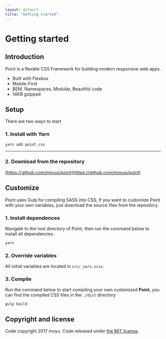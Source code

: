 ```yaml
---
layout: default
title: "Getting started"
---
```


# Getting started

## Introduction
Point is a flexible CSS Framework for building modern responsive web apps.

- Built with Flexbox
- Mobile-First
- BEM, Namespaces, Modular, Beautiful code
- 14KB gzipped

## Setup
There are two ways to start
### 1. Install with Yarn
```sh
yarn add point.css
```
*****
### 2. Download from the repository
[https://github.com/moyus/point](https://github.com/moyus/point)

## Customize
Point uses Gulp for compiling SASS into CSS, If you want to customize Point with
your own variables, just download the source files from the repository.

### 1. Install dependences
Navigate to the root directory of Point, then run the command below to install all dependencies.
```sh
yarn
```

### 2. Override variables
All initial variables are located in `src/_vars.scss`.

### 3. Compile
Run the command below to start compiling your own customized **Point**, you can
find the compiled CSS files in the `./dist` directory

```
gulp build
```

## Copyright and license
Code copyright 2017 moyu. Code released under [the MIT license](https://github.com/moyus/point/blob/master/LICENSE).
